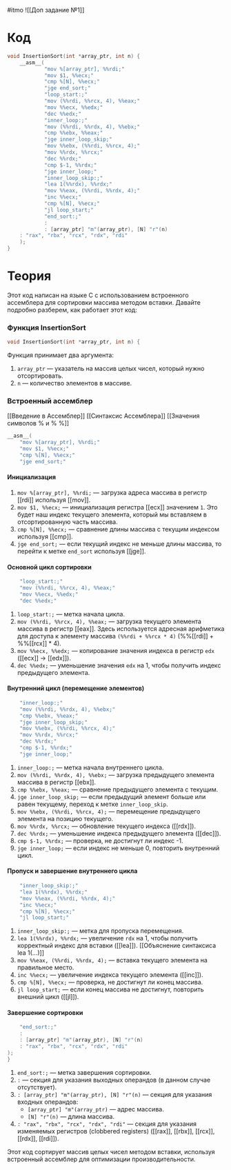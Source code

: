 #itmo 
![[Доп задание №1]]
# Код
```c
void InsertionSort(int *array_ptr, int n) {  
    __asm__(  
 			"mov %[array_ptr], %%rdi;"  
 			"mov $1, %%ecx;"
			"cmp %[N], %%ecx;"
			"jge end_sort;"
			"loop_start:;"
			"mov (%%rdi, %%rcx, 4), %%eax;"
			"mov %%ecx, %%edx;"
 			"dec %%edx;"
 			"inner_loop:;"
 			"mov (%%rdi, %%rdx, 4), %%ebx;"
 			"cmp %%ebx, %%eax;"
 			"jge inner_loop_skip;"
 			"mov %%ebx, (%%rdi, %%rcx, 4);"
 			"mov %%rdx, %%rcx;"
 			"dec %%rdx;"
 			"cmp $-1, %%rdx;"
 			"jge inner_loop;"
 			"inner_loop_skip:;"
 			"lea 1(%%rdx), %%rdx;"
 			"mov %%eax, (%%rdi, %%rdx, 4);"
 			"inc %%ecx;"
 			"cmp %[N], %%ecx;"
 			"jl loop_start;"
 			"end_sort:;"
 			:  
 			: [array_ptr] "m"(array_ptr), [N] "r"(n)  
    : "rax", "rbx", "rcx", "rdx", "rdi"  
    );  
}
```
# Теория
Этот код написан на языке C с использованием встроенного ассемблера для сортировки массива методом вставки. Давайте подробно разберем, как работает этот код:

### Функция InsertionSort

```c
void InsertionSort(int *array_ptr, int n) {
```

Функция принимает два аргумента:
1. `array_ptr` — указатель на массив целых чисел, который нужно отсортировать.
2. `n` — количество элементов в массиве.

### Встроенный ассемблер
[[Введение в Ассемблер]]
[[Синтаксис Ассемблера]]
[[Значения символов % и % %]]
```c
__asm__(
	"mov %[array_ptr], %%rdi;"  
	"mov $1, %%ecx;"
	"cmp %[N], %%ecx;"
	"jge end_sort;"
```
#### Инициализация
1. `mov %[array_ptr], %%rdi;` — загрузка адреса массива в регистр [[rdi]] используя [[mov]].
2. `mov $1, %%ecx;` — инициализация регистра [[ecx]] значением `1`. Это будет наш индекс текущего элемента, который мы вставляем в отсортированную часть массива.
3. `cmp %[N], %%ecx;` — сравнение длины массива с текущим индексом используя [[cmp]].
4. `jge end_sort;` — если текущий индекс не меньше длины массива, то перейти к метке `end_sort` используя [[jge]].

#### Основной цикл сортировки
```c
    "loop_start:;"
    "mov (%%rdi, %%rcx, 4), %%eax;"
    "mov %%ecx, %%edx;"
    "dec %%edx;"
```
1. `loop_start:;` — метка начала цикла.
2. `mov (%%rdi, %%rcx, 4), %%eax;` — загрузка текущего элемента массива в регистр [[eax]]. Здесь используется адресная арифметика для доступа к элементу массива `(%%rdi + %%rcx * 4)` (\%\%[[rdi]] + \%\%[[rcx]] * 4).
3. `mov %%ecx, %%edx;` — копирование значения индекса в регистр `edx` ([[ecx]] -> [[edx]]).
4. `dec %%edx;` — уменьшение значения `edx` на 1, чтобы получить индекс предыдущего элемента.

#### Внутренний цикл (перемещение элементов)
```c
    "inner_loop:;"
    "mov (%%rdi, %%rdx, 4), %%ebx;"
    "cmp %%ebx, %%eax;"
    "jge inner_loop_skip;"
    "mov %%ebx, (%%rdi, %%rcx, 4);"
    "mov %%rdx, %%rcx;"
    "dec %%rdx;"
    "cmp $-1, %%rdx;"
    "jge inner_loop;"
```

1. `inner_loop:;` — метка начала внутреннего цикла.
2. `mov (%%rdi, %%rdx, 4), %%ebx;` — загрузка предыдущего элемента массива в регистр [[ebx]].
3. `cmp %%ebx, %%eax;` — сравнение предыдущего элемента с текущим.
4. `jge inner_loop_skip;` — если предыдущий элемент больше или равен текущему, переход к метке `inner_loop_skip`.
5. `mov %%ebx, (%%rdi, %%rcx, 4);` — перемещение предыдущего элемента на позицию текущего.
6. `mov %%rdx, %%rcx;` — обновление текущего индекса ([[rdx]]).
7. `dec %%rdx;` — уменьшение индекса предыдущего элемента ([[dec]]).
8. `cmp $-1, %%rdx;` — проверка, не достигнут ли индекс -1.
9. `jge inner_loop;` — если индекс не меньше 0, повторить внутренний цикл.

#### Пропуск и завершение внутреннего цикла

```c
    "inner_loop_skip:;"
    "lea 1(%%rdx), %%rdx;"
    "mov %%eax, (%%rdi, %%rdx, 4);"
    "inc %%ecx;"
    "cmp %[N], %%ecx;"
    "jl loop_start;"
```

1. `inner_loop_skip:;` — метка для пропуска перемещения.
2. `lea 1(%%rdx), %%rdx;` — увеличение `rdx` на 1, чтобы получить корректный индекс для вставки ([[lea]]).
   [[Объяснение синтаксиса lea 1(...)]]
3. `mov %%eax, (%%rdi, %%rdx, 4);` — вставка текущего элемента на правильное место.
4. `inc %%ecx;` — увеличение индекса текущего элемента ([[inc]]).
5. `cmp %[N], %%ecx;` — проверка, не достигнут ли конец массива.
6. `jl loop_start;` — если конец массива не достигнут, повторить внешний цикл ([[jl]]).

#### Завершение сортировки

```c
    "end_sort:;"
    :
    : [array_ptr] "m"(array_ptr), [N] "r"(n)
    : "rax", "rbx", "rcx", "rdx", "rdi"
);
}
```

1. `end_sort:;` — метка завершения сортировки.
2. `:` — секция для указания выходных операндов (в данном случае отсутствует).
3. `: [array_ptr] "m"(array_ptr), [N] "r"(n)` — секция для указания входных операндов:
    - `[array_ptr] "m"(array_ptr)` — адрес массива.
    - `[N] "r"(n)` — длина массива.
4. `: "rax", "rbx", "rcx", "rdx", "rdi"` — секция для указания изменяемых регистров (clobbered registers) ([[rax]], [[rbx]], [[rcx]], [[rdx]], [[rdi]]).

Этот код сортирует массив целых чисел методом вставки, используя встроенный ассемблер для оптимизации производительности.